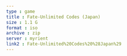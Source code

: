 ```yaml
---
type : game
title : Fate-Unlimited Codes (Japan)
size : 1.1 G
format : iso
archive : zip
server : myrient
link2 : Fate-Unlimited%20Codes%20%28Japan%29
---
```

